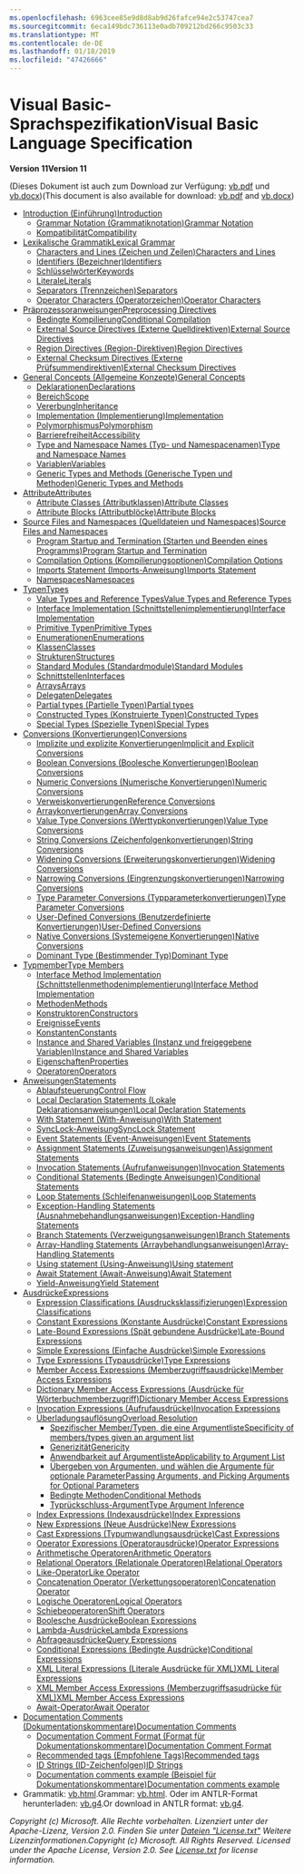 ```yaml
---
ms.openlocfilehash: 6963cee85e9d8d8ab9d26fafce94e2c53747cea7
ms.sourcegitcommit: 6eca149bdc736113e0adb709212bd266c9503c33
ms.translationtype: MT
ms.contentlocale: de-DE
ms.lasthandoff: 01/18/2019
ms.locfileid: "47426666"
---
```

<a name="visual-basic-language-specification"></a><span data-ttu-id="f24c4-101">Visual Basic-Sprachspezifikation</span><span class="sxs-lookup"><span data-stu-id="f24c4-101">Visual Basic Language Specification</span></span>
=====================================
<span data-ttu-id="f24c4-102">__Version 11__</span><span class="sxs-lookup"><span data-stu-id="f24c4-102">__Version 11__</span></span>

<span data-ttu-id="f24c4-103">(Dieses Dokument ist auch zum Download zur Verfügung: [vb.pdf](http://ljw1004.github.io/vbspec/Visual%20Basic%20Language%20Specification.pdf?raw=true) und [vb.docx](http://ljw1004.github.io/vbspec/Visual%20Basic%20Language%20Specification.docx?raw=true))</span><span class="sxs-lookup"><span data-stu-id="f24c4-103">(This document is also available for download: [vb.pdf](http://ljw1004.github.io/vbspec/Visual%20Basic%20Language%20Specification.pdf?raw=true) and [vb.docx](http://ljw1004.github.io/vbspec/Visual%20Basic%20Language%20Specification.docx?raw=true))</span></span>

* [<span data-ttu-id="f24c4-104">Introduction (Einführung)</span><span class="sxs-lookup"><span data-stu-id="f24c4-104">Introduction</span></span>](introduction.md#introduction)
    * [<span data-ttu-id="f24c4-105">Grammar Notation (Grammatiknotation)</span><span class="sxs-lookup"><span data-stu-id="f24c4-105">Grammar Notation</span></span>](introduction.md#grammar-notation)
    * [<span data-ttu-id="f24c4-106">Kompatibilität</span><span class="sxs-lookup"><span data-stu-id="f24c4-106">Compatibility</span></span>](introduction.md#compatibility)
* [<span data-ttu-id="f24c4-107">Lexikalische Grammatik</span><span class="sxs-lookup"><span data-stu-id="f24c4-107">Lexical Grammar</span></span>](lexical-grammar.md#lexical-grammar)
    * [<span data-ttu-id="f24c4-108">Characters and Lines (Zeichen und Zeilen)</span><span class="sxs-lookup"><span data-stu-id="f24c4-108">Characters and Lines</span></span>](lexical-grammar.md#characters-and-lines)
    * [<span data-ttu-id="f24c4-109">Identifiers (Bezeichner)</span><span class="sxs-lookup"><span data-stu-id="f24c4-109">Identifiers</span></span>](lexical-grammar.md#identifiers)
    * [<span data-ttu-id="f24c4-110">Schlüsselwörter</span><span class="sxs-lookup"><span data-stu-id="f24c4-110">Keywords</span></span>](lexical-grammar.md#keywords)
    * [<span data-ttu-id="f24c4-111">Literale</span><span class="sxs-lookup"><span data-stu-id="f24c4-111">Literals</span></span>](lexical-grammar.md#literals)
    * [<span data-ttu-id="f24c4-112">Separators (Trennzeichen)</span><span class="sxs-lookup"><span data-stu-id="f24c4-112">Separators</span></span>](lexical-grammar.md#separators)
    * [<span data-ttu-id="f24c4-113">Operator Characters (Operatorzeichen)</span><span class="sxs-lookup"><span data-stu-id="f24c4-113">Operator Characters</span></span>](lexical-grammar.md#operator-characters)
* [<span data-ttu-id="f24c4-114">Präprozessoranweisungen</span><span class="sxs-lookup"><span data-stu-id="f24c4-114">Preprocessing Directives</span></span>](preprocessing-directives.md#preprocessing-directives)
    * [<span data-ttu-id="f24c4-115">Bedingte Kompilierung</span><span class="sxs-lookup"><span data-stu-id="f24c4-115">Conditional Compilation</span></span>](preprocessing-directives.md#conditional-compilation)
    * [<span data-ttu-id="f24c4-116">External Source Directives (Externe Quelldirektiven)</span><span class="sxs-lookup"><span data-stu-id="f24c4-116">External Source Directives</span></span>](preprocessing-directives.md#external-source-directives)
    * [<span data-ttu-id="f24c4-117">Region Directives (Region-Direktiven)</span><span class="sxs-lookup"><span data-stu-id="f24c4-117">Region Directives</span></span>](preprocessing-directives.md#region-directives)
    * [<span data-ttu-id="f24c4-118">External Checksum Directives (Externe Prüfsummendirektiven)</span><span class="sxs-lookup"><span data-stu-id="f24c4-118">External Checksum Directives</span></span>](preprocessing-directives.md#external-checksum-directives)
* [<span data-ttu-id="f24c4-119">General Concepts (Allgemeine Konzepte)</span><span class="sxs-lookup"><span data-stu-id="f24c4-119">General Concepts</span></span>](general-concepts.md#general-concepts)
    * [<span data-ttu-id="f24c4-120">Deklarationen</span><span class="sxs-lookup"><span data-stu-id="f24c4-120">Declarations</span></span>](general-concepts.md#declarations)
    * [<span data-ttu-id="f24c4-121">Bereich</span><span class="sxs-lookup"><span data-stu-id="f24c4-121">Scope</span></span>](general-concepts.md#scope)
    * [<span data-ttu-id="f24c4-122">Vererbung</span><span class="sxs-lookup"><span data-stu-id="f24c4-122">Inheritance</span></span>](general-concepts.md#inheritance)
    * [<span data-ttu-id="f24c4-123">Implementation (Implementierung)</span><span class="sxs-lookup"><span data-stu-id="f24c4-123">Implementation</span></span>](general-concepts.md#implementation)
    * [<span data-ttu-id="f24c4-124">Polymorphismus</span><span class="sxs-lookup"><span data-stu-id="f24c4-124">Polymorphism</span></span>](general-concepts.md#polymorphism)
    * [<span data-ttu-id="f24c4-125">Barrierefreiheit</span><span class="sxs-lookup"><span data-stu-id="f24c4-125">Accessibility</span></span>](general-concepts.md#accessibility)
    * [<span data-ttu-id="f24c4-126">Type and Namespace Names (Typ- und Namespacenamen)</span><span class="sxs-lookup"><span data-stu-id="f24c4-126">Type and Namespace Names</span></span>](general-concepts.md#type-and-namespace-names)
    * [<span data-ttu-id="f24c4-127">Variablen</span><span class="sxs-lookup"><span data-stu-id="f24c4-127">Variables</span></span>](general-concepts.md#variables)
    * [<span data-ttu-id="f24c4-128">Generic Types and Methods (Generische Typen und Methoden)</span><span class="sxs-lookup"><span data-stu-id="f24c4-128">Generic Types and Methods</span></span>](general-concepts.md#generic-types-and-methods)
* [<span data-ttu-id="f24c4-129">Attribute</span><span class="sxs-lookup"><span data-stu-id="f24c4-129">Attributes</span></span>](attributes.md#attributes)
    * [<span data-ttu-id="f24c4-130">Attribute Classes (Attributklassen)</span><span class="sxs-lookup"><span data-stu-id="f24c4-130">Attribute Classes</span></span>](attributes.md#attribute-classes)
    * [<span data-ttu-id="f24c4-131">Attribute Blocks (Attributblöcke)</span><span class="sxs-lookup"><span data-stu-id="f24c4-131">Attribute Blocks</span></span>](attributes.md#attribute-blocks)
* [<span data-ttu-id="f24c4-132">Source Files and Namespaces (Quelldateien und Namespaces)</span><span class="sxs-lookup"><span data-stu-id="f24c4-132">Source Files and Namespaces</span></span>](source-files-and-namespaces.md#source-files-and-namespaces)
    * [<span data-ttu-id="f24c4-133">Program Startup and Termination (Starten und Beenden eines Programms)</span><span class="sxs-lookup"><span data-stu-id="f24c4-133">Program Startup and Termination</span></span>](source-files-and-namespaces.md#program-startup-and-termination)
    * [<span data-ttu-id="f24c4-134">Compilation Options (Kompilierungsoptionen)</span><span class="sxs-lookup"><span data-stu-id="f24c4-134">Compilation Options</span></span>](source-files-and-namespaces.md#compilation-options)
    * [<span data-ttu-id="f24c4-135">Imports Statement (Imports-Anweisung)</span><span class="sxs-lookup"><span data-stu-id="f24c4-135">Imports Statement</span></span>](source-files-and-namespaces.md#imports-statement)
    * [<span data-ttu-id="f24c4-136">Namespaces</span><span class="sxs-lookup"><span data-stu-id="f24c4-136">Namespaces</span></span>](source-files-and-namespaces.md#namespaces)
* [<span data-ttu-id="f24c4-137">Typen</span><span class="sxs-lookup"><span data-stu-id="f24c4-137">Types</span></span>](types.md#types)
    * [<span data-ttu-id="f24c4-138">Value Types and Reference Types</span><span class="sxs-lookup"><span data-stu-id="f24c4-138">Value Types and Reference Types</span></span>](types.md#value-types-and-reference-types)
    * [<span data-ttu-id="f24c4-139">Interface Implementation (Schnittstellenimplementierung)</span><span class="sxs-lookup"><span data-stu-id="f24c4-139">Interface Implementation</span></span>](types.md#interface-implementation)
    * [<span data-ttu-id="f24c4-140">Primitive Typen</span><span class="sxs-lookup"><span data-stu-id="f24c4-140">Primitive Types</span></span>](types.md#primitive-types)
    * [<span data-ttu-id="f24c4-141">Enumerationen</span><span class="sxs-lookup"><span data-stu-id="f24c4-141">Enumerations</span></span>](types.md#enumerations)
    * [<span data-ttu-id="f24c4-142">Klassen</span><span class="sxs-lookup"><span data-stu-id="f24c4-142">Classes</span></span>](types.md#classes)
    * [<span data-ttu-id="f24c4-143">Strukturen</span><span class="sxs-lookup"><span data-stu-id="f24c4-143">Structures</span></span>](types.md#structures)
    * [<span data-ttu-id="f24c4-144">Standard Modules (Standardmodule)</span><span class="sxs-lookup"><span data-stu-id="f24c4-144">Standard Modules</span></span>](types.md#standard-modules)
    * [<span data-ttu-id="f24c4-145">Schnittstellen</span><span class="sxs-lookup"><span data-stu-id="f24c4-145">Interfaces</span></span>](types.md#interfaces)
    * [<span data-ttu-id="f24c4-146">Arrays</span><span class="sxs-lookup"><span data-stu-id="f24c4-146">Arrays</span></span>](types.md#arrays)
    * [<span data-ttu-id="f24c4-147">Delegaten</span><span class="sxs-lookup"><span data-stu-id="f24c4-147">Delegates</span></span>](types.md#delegates)
    * [<span data-ttu-id="f24c4-148">Partial types (Partielle Typen)</span><span class="sxs-lookup"><span data-stu-id="f24c4-148">Partial types</span></span>](types.md#partial-types)
    * [<span data-ttu-id="f24c4-149">Constructed Types (Konstruierte Typen)</span><span class="sxs-lookup"><span data-stu-id="f24c4-149">Constructed Types</span></span>](types.md#constructed-types)
    * [<span data-ttu-id="f24c4-150">Special Types (Spezielle Typen)</span><span class="sxs-lookup"><span data-stu-id="f24c4-150">Special Types</span></span>](types.md#special-types)
* [<span data-ttu-id="f24c4-151">Conversions (Konvertierungen)</span><span class="sxs-lookup"><span data-stu-id="f24c4-151">Conversions</span></span>](conversions.md#conversions)
    * [<span data-ttu-id="f24c4-152">Implizite und explizite Konvertierungen</span><span class="sxs-lookup"><span data-stu-id="f24c4-152">Implicit and Explicit Conversions</span></span>](conversions.md#implicit-and-explicit-conversions)
    * [<span data-ttu-id="f24c4-153">Boolean Conversions (Boolesche Konvertierungen)</span><span class="sxs-lookup"><span data-stu-id="f24c4-153">Boolean Conversions</span></span>](conversions.md#boolean-conversions)
    * [<span data-ttu-id="f24c4-154">Numeric Conversions (Numerische Konvertierungen)</span><span class="sxs-lookup"><span data-stu-id="f24c4-154">Numeric Conversions</span></span>](conversions.md#numeric-conversions)
    * [<span data-ttu-id="f24c4-155">Verweiskonvertierungen</span><span class="sxs-lookup"><span data-stu-id="f24c4-155">Reference Conversions</span></span>](conversions.md#reference-conversions)
    * [<span data-ttu-id="f24c4-156">Arraykonvertierungen</span><span class="sxs-lookup"><span data-stu-id="f24c4-156">Array Conversions</span></span>](conversions.md#array-conversions)
    * [<span data-ttu-id="f24c4-157">Value Type Conversions (Werttypkonvertierungen)</span><span class="sxs-lookup"><span data-stu-id="f24c4-157">Value Type Conversions</span></span>](conversions.md#value-type-conversions)
    * [<span data-ttu-id="f24c4-158">String Conversions (Zeichenfolgenkonvertierungen)</span><span class="sxs-lookup"><span data-stu-id="f24c4-158">String Conversions</span></span>](conversions.md#string-conversions)
    * [<span data-ttu-id="f24c4-159">Widening Conversions (Erweiterungskonvertierungen)</span><span class="sxs-lookup"><span data-stu-id="f24c4-159">Widening Conversions</span></span>](conversions.md#widening-conversions)
    * [<span data-ttu-id="f24c4-160">Narrowing Conversions (Eingrenzungskonvertierungen)</span><span class="sxs-lookup"><span data-stu-id="f24c4-160">Narrowing Conversions</span></span>](conversions.md#narrowing-conversions)
    * [<span data-ttu-id="f24c4-161">Type Parameter Conversions (Typparameterkonvertierungen)</span><span class="sxs-lookup"><span data-stu-id="f24c4-161">Type Parameter Conversions</span></span>](conversions.md#type-parameter-conversions)
    * [<span data-ttu-id="f24c4-162">User-Defined Conversions (Benutzerdefinierte Konvertierungen)</span><span class="sxs-lookup"><span data-stu-id="f24c4-162">User-Defined Conversions</span></span>](conversions.md#user-defined-conversions)
    * [<span data-ttu-id="f24c4-163">Native Conversions (Systemeigene Konvertierungen)</span><span class="sxs-lookup"><span data-stu-id="f24c4-163">Native Conversions</span></span>](conversions.md#native-conversions)
    * [<span data-ttu-id="f24c4-164">Dominant Type (Bestimmender Typ)</span><span class="sxs-lookup"><span data-stu-id="f24c4-164">Dominant Type</span></span>](conversions.md#dominant-type)
* [<span data-ttu-id="f24c4-165">Typmember</span><span class="sxs-lookup"><span data-stu-id="f24c4-165">Type Members</span></span>](type-members.md#type-members)
    * [<span data-ttu-id="f24c4-166">Interface Method Implementation (Schnittstellenmethodenimplementierung)</span><span class="sxs-lookup"><span data-stu-id="f24c4-166">Interface Method Implementation</span></span>](type-members.md#interface-method-implementation)
    * [<span data-ttu-id="f24c4-167">Methoden</span><span class="sxs-lookup"><span data-stu-id="f24c4-167">Methods</span></span>](type-members.md#methods)
    * [<span data-ttu-id="f24c4-168">Konstruktoren</span><span class="sxs-lookup"><span data-stu-id="f24c4-168">Constructors</span></span>](type-members.md#constructors)
    * [<span data-ttu-id="f24c4-169">Ereignisse</span><span class="sxs-lookup"><span data-stu-id="f24c4-169">Events</span></span>](type-members.md#events)
    * [<span data-ttu-id="f24c4-170">Konstanten</span><span class="sxs-lookup"><span data-stu-id="f24c4-170">Constants</span></span>](type-members.md#constants)
    * [<span data-ttu-id="f24c4-171">Instance and Shared Variables (Instanz und freigegebene Variablen)</span><span class="sxs-lookup"><span data-stu-id="f24c4-171">Instance and Shared Variables</span></span>](type-members.md#instance-and-shared-variables)
    * [<span data-ttu-id="f24c4-172">Eigenschaften</span><span class="sxs-lookup"><span data-stu-id="f24c4-172">Properties</span></span>](type-members.md#properties)
    * [<span data-ttu-id="f24c4-173">Operatoren</span><span class="sxs-lookup"><span data-stu-id="f24c4-173">Operators</span></span>](type-members.md#operators)
* [<span data-ttu-id="f24c4-174">Anweisungen</span><span class="sxs-lookup"><span data-stu-id="f24c4-174">Statements</span></span>](statements.md#statements)
    * [<span data-ttu-id="f24c4-175">Ablaufsteuerung</span><span class="sxs-lookup"><span data-stu-id="f24c4-175">Control Flow</span></span>](statements.md#control-flow)
    * [<span data-ttu-id="f24c4-176">Local Declaration Statements (Lokale Deklarationsanweisungen)</span><span class="sxs-lookup"><span data-stu-id="f24c4-176">Local Declaration Statements</span></span>](statements.md#local-declaration-statements)
    * [<span data-ttu-id="f24c4-177">With Statement (With-Anweisung)</span><span class="sxs-lookup"><span data-stu-id="f24c4-177">With Statement</span></span>](statements.md#with-statement)
    * [<span data-ttu-id="f24c4-178">SyncLock-Anweisung</span><span class="sxs-lookup"><span data-stu-id="f24c4-178">SyncLock Statement</span></span>](statements.md#synclock-statement)
    * [<span data-ttu-id="f24c4-179">Event Statements (Event-Anweisungen)</span><span class="sxs-lookup"><span data-stu-id="f24c4-179">Event Statements</span></span>](statements.md#event-statements)
    * [<span data-ttu-id="f24c4-180">Assignment Statements (Zuweisungsanweisungen)</span><span class="sxs-lookup"><span data-stu-id="f24c4-180">Assignment Statements</span></span>](statements.md#assignment-statements)
    * [<span data-ttu-id="f24c4-181">Invocation Statements (Aufrufanweisungen)</span><span class="sxs-lookup"><span data-stu-id="f24c4-181">Invocation Statements</span></span>](statements.md#invocation-statements)
    * [<span data-ttu-id="f24c4-182">Conditional Statements (Bedingte Anweisungen)</span><span class="sxs-lookup"><span data-stu-id="f24c4-182">Conditional Statements</span></span>](statements.md#conditional-statements)
    * [<span data-ttu-id="f24c4-183">Loop Statements (Schleifenanweisungen)</span><span class="sxs-lookup"><span data-stu-id="f24c4-183">Loop Statements</span></span>](statements.md#loop-statements)
    * [<span data-ttu-id="f24c4-184">Exception-Handling Statements (Ausnahmebehandlungsanweisungen)</span><span class="sxs-lookup"><span data-stu-id="f24c4-184">Exception-Handling Statements</span></span>](statements.md#exception-handling-statements)
    * [<span data-ttu-id="f24c4-185">Branch Statements (Verzweigungsanweisungen)</span><span class="sxs-lookup"><span data-stu-id="f24c4-185">Branch Statements</span></span>](statements.md#branch-statements)
    * [<span data-ttu-id="f24c4-186">Array-Handling Statements (Arraybehandlungsanweisungen)</span><span class="sxs-lookup"><span data-stu-id="f24c4-186">Array-Handling Statements</span></span>](statements.md#array-handling-statements)
    * [<span data-ttu-id="f24c4-187">Using statement (Using-Anweisung)</span><span class="sxs-lookup"><span data-stu-id="f24c4-187">Using statement</span></span>](statements.md#using-statement)
    * [<span data-ttu-id="f24c4-188">Await Statement (Await-Anweisung)</span><span class="sxs-lookup"><span data-stu-id="f24c4-188">Await Statement</span></span>](statements.md#await-statement)
    * [<span data-ttu-id="f24c4-189">Yield-Anweisung</span><span class="sxs-lookup"><span data-stu-id="f24c4-189">Yield Statement</span></span>](statements.md#yield-statement)
* [<span data-ttu-id="f24c4-190">Ausdrücke</span><span class="sxs-lookup"><span data-stu-id="f24c4-190">Expressions</span></span>](expressions.md#expressions)
    * [<span data-ttu-id="f24c4-191">Expression Classifications (Ausdrucksklassifizierungen)</span><span class="sxs-lookup"><span data-stu-id="f24c4-191">Expression Classifications</span></span>](expressions.md#expression-classifications)
    * [<span data-ttu-id="f24c4-192">Constant Expressions (Konstante Ausdrücke)</span><span class="sxs-lookup"><span data-stu-id="f24c4-192">Constant Expressions</span></span>](expressions.md#constant-expressions)
    * [<span data-ttu-id="f24c4-193">Late-Bound Expressions (Spät gebundene Ausdrücke)</span><span class="sxs-lookup"><span data-stu-id="f24c4-193">Late-Bound Expressions</span></span>](expressions.md#late-bound-expressions)
    * [<span data-ttu-id="f24c4-194">Simple Expressions (Einfache Ausdrücke)</span><span class="sxs-lookup"><span data-stu-id="f24c4-194">Simple Expressions</span></span>](expressions.md#simple-expressions)
    * [<span data-ttu-id="f24c4-195">Type Expressions (Typausdrücke)</span><span class="sxs-lookup"><span data-stu-id="f24c4-195">Type Expressions</span></span>](expressions.md#type-expressions)
    * [<span data-ttu-id="f24c4-196">Member Access Expressions (Memberzugriffsausdrücke)</span><span class="sxs-lookup"><span data-stu-id="f24c4-196">Member Access Expressions</span></span>](expressions.md#member-access-expressions)
    * [<span data-ttu-id="f24c4-197">Dictionary Member Access Expressions (Ausdrücke für Wörterbuchmemberzugriff)</span><span class="sxs-lookup"><span data-stu-id="f24c4-197">Dictionary Member Access Expressions</span></span>](expressions.md#dictionary-member-access-expressions)
    * [<span data-ttu-id="f24c4-198">Invocation Expressions (Aufrufausdrücke)</span><span class="sxs-lookup"><span data-stu-id="f24c4-198">Invocation Expressions</span></span>](expressions.md#invocation-expressions)
    * [<span data-ttu-id="f24c4-199">Überladungsauflösung</span><span class="sxs-lookup"><span data-stu-id="f24c4-199">Overload Resolution</span></span>](overload-resolution.md)
      * [<span data-ttu-id="f24c4-200">Spezifischer Member/Typen, die eine Argumentliste</span><span class="sxs-lookup"><span data-stu-id="f24c4-200">Specificity of members/types given an argument list</span></span>](overload-resolution.md#specificity-of-memberstypes-given-an-argument-list)
      * [<span data-ttu-id="f24c4-201">Generizität</span><span class="sxs-lookup"><span data-stu-id="f24c4-201">Genericity</span></span>](overload-resolution.md#genericity)
      * [<span data-ttu-id="f24c4-202">Anwendbarkeit auf Argumentliste</span><span class="sxs-lookup"><span data-stu-id="f24c4-202">Applicability to Argument List</span></span>](overload-resolution.md#applicability-to-argument-list)
      * [<span data-ttu-id="f24c4-203">Übergeben von Argumenten, und wählen die Argumente für optionale Parameter</span><span class="sxs-lookup"><span data-stu-id="f24c4-203">Passing Arguments, and Picking Arguments for Optional Parameters</span></span>](overload-resolution.md#passing-arguments-and-picking-arguments-for-optional-parameters)
      * [<span data-ttu-id="f24c4-204">Bedingte Methoden</span><span class="sxs-lookup"><span data-stu-id="f24c4-204">Conditional Methods</span></span>](overload-resolution.md#conditional-methods)
      * [<span data-ttu-id="f24c4-205">Typrückschluss-Argument</span><span class="sxs-lookup"><span data-stu-id="f24c4-205">Type Argument Inference</span></span>](overload-resolution.md#type-argument-inference)
    * [<span data-ttu-id="f24c4-206">Index Expressions (Indexausdrücke)</span><span class="sxs-lookup"><span data-stu-id="f24c4-206">Index Expressions</span></span>](expressions.md#index-expressions)
    * [<span data-ttu-id="f24c4-207">New Expressions (Neue Ausdrücke)</span><span class="sxs-lookup"><span data-stu-id="f24c4-207">New Expressions</span></span>](expressions.md#new-expressions)
    * [<span data-ttu-id="f24c4-208">Cast Expressions (Typumwandlungsausdrücke)</span><span class="sxs-lookup"><span data-stu-id="f24c4-208">Cast Expressions</span></span>](expressions.md#cast-expressions)
    * [<span data-ttu-id="f24c4-209">Operator Expressions (Operatorausdrücke)</span><span class="sxs-lookup"><span data-stu-id="f24c4-209">Operator Expressions</span></span>](expressions.md#operator-expressions)
    * [<span data-ttu-id="f24c4-210">Arithmetische Operatoren</span><span class="sxs-lookup"><span data-stu-id="f24c4-210">Arithmetic Operators</span></span>](expressions.md#arithmetic-operators)
    * [<span data-ttu-id="f24c4-211">Relational Operators (Relationale Operatoren)</span><span class="sxs-lookup"><span data-stu-id="f24c4-211">Relational Operators</span></span>](expressions.md#relational-operators)
    * [<span data-ttu-id="f24c4-212">Like-Operator</span><span class="sxs-lookup"><span data-stu-id="f24c4-212">Like Operator</span></span>](expressions.md#like-operator)
    * [<span data-ttu-id="f24c4-213">Concatenation Operator (Verkettungsoperatoren)</span><span class="sxs-lookup"><span data-stu-id="f24c4-213">Concatenation Operator</span></span>](expressions.md#concatenation-operator)
    * [<span data-ttu-id="f24c4-214">Logische Operatoren</span><span class="sxs-lookup"><span data-stu-id="f24c4-214">Logical Operators</span></span>](expressions.md#logical-operators)
    * [<span data-ttu-id="f24c4-215">Schiebeoperatoren</span><span class="sxs-lookup"><span data-stu-id="f24c4-215">Shift Operators</span></span>](expressions.md#shift-operators)
    * [<span data-ttu-id="f24c4-216">Boolesche Ausdrücke</span><span class="sxs-lookup"><span data-stu-id="f24c4-216">Boolean Expressions</span></span>](expressions.md#boolean-expressions)
    * [<span data-ttu-id="f24c4-217">Lambda-Ausdrücke</span><span class="sxs-lookup"><span data-stu-id="f24c4-217">Lambda Expressions</span></span>](expressions.md#lambda-expressions)
    * [<span data-ttu-id="f24c4-218">Abfrageausdrücke</span><span class="sxs-lookup"><span data-stu-id="f24c4-218">Query Expressions</span></span>](expressions.md#query-expressions)
    * [<span data-ttu-id="f24c4-219">Conditional Expressions (Bedingte Ausdrücke)</span><span class="sxs-lookup"><span data-stu-id="f24c4-219">Conditional Expressions</span></span>](expressions.md#conditional-expressions)
    * [<span data-ttu-id="f24c4-220">XML Literal Expressions (Literale Ausdrücke für XML)</span><span class="sxs-lookup"><span data-stu-id="f24c4-220">XML Literal Expressions</span></span>](expressions.md#xml-literal-expressions)
    * [<span data-ttu-id="f24c4-221">XML Member Access Expressions (Memberzugriffsasudrücke für XML)</span><span class="sxs-lookup"><span data-stu-id="f24c4-221">XML Member Access Expressions</span></span>](expressions.md#xml-member-access-expressions)
    * [<span data-ttu-id="f24c4-222">Await-Operator</span><span class="sxs-lookup"><span data-stu-id="f24c4-222">Await Operator</span></span>](expressions.md#await-operator)
* [<span data-ttu-id="f24c4-223">Documentation Comments (Dokumentationskommentare)</span><span class="sxs-lookup"><span data-stu-id="f24c4-223">Documentation Comments</span></span>](documentation-comments.md#documentation-comments)
    * [<span data-ttu-id="f24c4-224">Documentation Comment Format (Format für Dokumentationskommentare)</span><span class="sxs-lookup"><span data-stu-id="f24c4-224">Documentation Comment Format</span></span>](documentation-comments.md#documentation-comment-format)
    * [<span data-ttu-id="f24c4-225">Recommended tags (Empfohlene Tags)</span><span class="sxs-lookup"><span data-stu-id="f24c4-225">Recommended tags</span></span>](documentation-comments.md#recommended-tags)
    * [<span data-ttu-id="f24c4-226">ID Strings (ID-Zeichenfolgen)</span><span class="sxs-lookup"><span data-stu-id="f24c4-226">ID Strings</span></span>](documentation-comments.md#id-strings)
    * [<span data-ttu-id="f24c4-227">Documentation comments example (Beispiel für Dokumentationskommentare)</span><span class="sxs-lookup"><span data-stu-id="f24c4-227">Documentation comments example</span></span>](documentation-comments.md#documentation-comments-example)
* <span data-ttu-id="f24c4-228">Grammatik: [vb.html](http://ljw1004.github.io/vbspec/vb.html).</span><span class="sxs-lookup"><span data-stu-id="f24c4-228">Grammar: [vb.html](http://ljw1004.github.io/vbspec/vb.html).</span></span> <span data-ttu-id="f24c4-229">Oder im ANTLR-Format herunterladen: [vb.g4](http://ljw1004.github.io/vbspec/vb.g4?raw=true).</span><span class="sxs-lookup"><span data-stu-id="f24c4-229">Or download in ANTLR format: [vb.g4](http://ljw1004.github.io/vbspec/vb.g4?raw=true).</span></span>


<span data-ttu-id="f24c4-230">*Copyright (c) Microsoft. Alle Rechte vorbehalten. Lizenziert unter der Apache-Lizenz, Version 2.0.  Finden Sie unter [Dateien "License.txt"](https://github.com/dotnet/roslyn/blob/master/License.txt) Weitere Lizenzinformationen.*</span><span class="sxs-lookup"><span data-stu-id="f24c4-230">*Copyright (c) Microsoft. All Rights Reserved. Licensed under the Apache License, Version 2.0.  See [License.txt](https://github.com/dotnet/roslyn/blob/master/License.txt) for license information.*</span></span>
 
